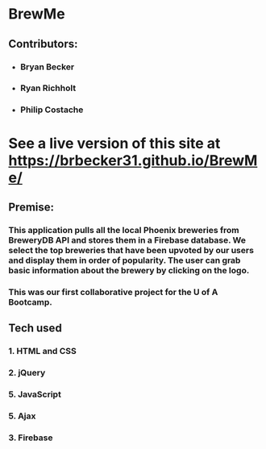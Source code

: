 # BrewMe
## Contributors:
- ### Bryan Becker
- ### Ryan Richholt
- ### Philip Costache

# See a live version of this site at https://brbecker31.github.io/BrewMe/

## Premise:
### This application pulls all the local Phoenix breweries from BreweryDB API and stores them in a Firebase database. We select the top breweries that have been upvoted by our users and display them in order of popularity. The user can grab basic information about the brewery by clicking on the logo.

### This was our first collaborative project for the U of A Bootcamp. 

## Tech used
### 1. HTML and CSS
### 2. jQuery
### 5. JavaScript
### 5. Ajax
### 3. Firebase

